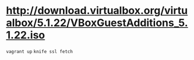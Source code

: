 # http://download.virtualbox.org/virtualbox/5.1.22/VBoxGuestAdditions_5.1.22.iso
`vagrant up`
`knife ssl fetch`
